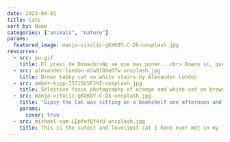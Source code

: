 ```yaml
---
date: 2023-04-01
title: Cats
sort_by: Name
categories: ["animals", "nature"]
params:
  featured_image: manja-vitolic-gKXKBY-C-Dk-unsplash.jpg
resources:
  - src: pu.gif
    title: El presi de Dima<br>No se que mas poner...<br> Bueno sí, que W es una pesada de narices que no se calla ni bajo del agua
  - src: alexander-london-mJaD10XeD7w-unsplash.jpg
    title: Brown tabby cat on white stairs by Alexander London
  - src: amber-kipp-75715CVEJhI-unsplash.jpg
    title: Selective focus photography of orange and white cat on brown table by Amber Kipp
  - src: manja-vitolic-gKXKBY-C-Dk-unsplash.jpg
    title: "Gipsy the Cat was sitting on a bookshelf one afternoon and just stared right at me, kinda saying: “Will you take a picture already?”"
    params:
      cover: true
  - src: michael-sum-LEpfefQf4rU-unsplash.jpg
    title: This is the cutest and loveliest cat I have ever met in my life. He is BU BU, a cat with 6 fingers, which is unusual, but in fact, smarter than any cat. He meows every time he sees me, and jumps to my bed and sits with me.
---
```

